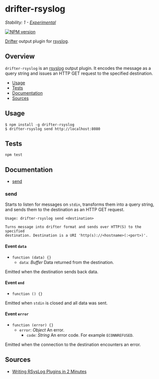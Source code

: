# drifter-rsyslog

_Stability: 1 - [Experimental](https://github.com/tristanls/stability-index#stability-1---experimental)_

[![NPM version](https://badge.fury.io/js/drifter-rsyslog.png)](http://npmjs.org/package/drifter-rsyslog)

[Drifter](https://github.com/tristanls/drifter) output plugin for [rsyslog](http://www.rsyslog.com/).

## Overview

`drifter-rsyslog` is an [rsyslog](http://www.rsyslog.com/) output plugin. It encodes the message as a query string and issues an HTTP GET request to the specified destination.

  * [Usage](#usage)
  * [Tests](#tests)
  * [Documentation](#documentation)
  * [Sources](#sources)

## Usage

    $ npm install -g drifter-rsyslog
    $ drifter-rsyslog send http://localhost:8080

## Tests

    npm test

## Documentation

  * [send](#send)

### send

Starts to listen for messages on `stdin`, transforms them into a query string, and sends them to the destination as an HTTP GET request.

```
Usage: drifter-rsyslog send <destination>

Turns message into drifter format and sends over HTTP(S) to the specified
destination. Destination is a URI 'http(s)://<hostname>(:<port>)'.
```

#### Event `data`

  * `function (data) {}`
    * `data`: _Buffer_ Data returned from the destination.

Emitted when the destination sends back data.

#### Event `end`

  * `function () {}`

Emitted when `stdin` is closed and all data was sent.

#### Event `error`

  * `function (error) {}`
    * `error`: _Object_ An error.
      * `code`: _String_ An error code. For example `ECONNREFUSED`.

Emitted when the connection to the destination encounters an error.

## Sources

  * [Writing RSysLog Plugins in 2 Minutes](http://www.rsyslog.com/writing-rsyslog-plugins-in-2-minutes/)
